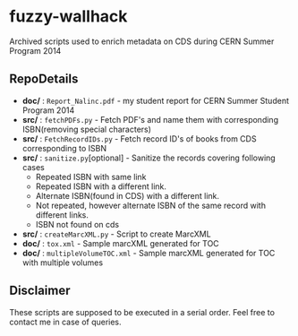 # fuzzy-wallhack
Archived scripts used to enrich metadata on CDS during CERN Summer Program 2014

## RepoDetails

* **doc/** : `Report_Nalinc.pdf` -  my student report for CERN Summer Student Program 2014
* **src/** : `fetchPDFs.py` - Fetch PDF's and name them with corresponding ISBN(removing special characters) 
* **src/** : `FetchRecordIDs.py` - Fetch record ID's of books from CDS corresponding to ISBN
* **src/** : `sanitize.py`[optional] - Sanitize the records covering following cases
  * Repeated ISBN with same link
  * Repeated ISBN with a different link.
  * Alternate ISBN(found in CDS) with a different link. 
  * Not repeated, however alternate ISBN of the same record with different links.
  * ISBN not found on cds
* **src/** : `createMarcXML.py` - Script to create MarcXML
* **doc/** : `tox.xml` -  Sample marcXML generated for TOC
* **doc/** : `multipleVolumeTOC.xml` -  Sample marcXML generated for TOC with multiple volumes

## Disclaimer
These scripts are supposed to be executed in a serial order. Feel free to contact me in case of queries.


  




  
